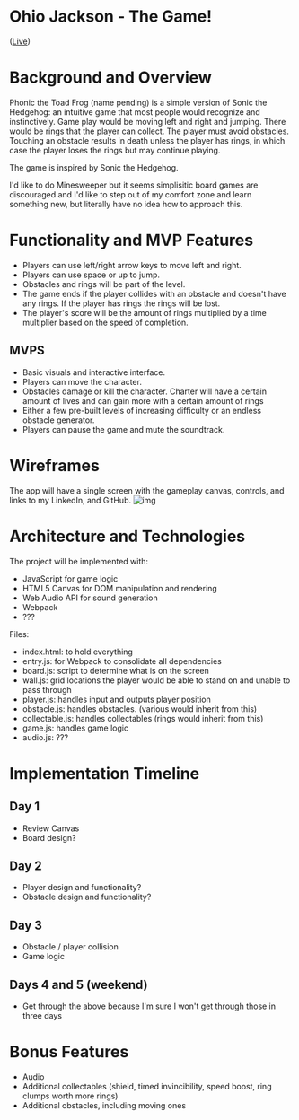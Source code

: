 # Ohio Jackson - The Game!
(<a href="https://aaronzick.com/ohio_jackson/" target="_blank">Live</a>)

# Background and Overview
Phonic the Toad Frog (name pending) is a simple version of Sonic the Hedgehog: an intuitive game that most people would recognize and instinctively. Game play would be moving left and right and jumping. There would be rings that the player can collect. The player must avoid obstacles. Touching an obstacle results in death unless the player has rings, in which case the player loses the rings but may continue playing.

The game is inspired by Sonic the Hedgehog.

I'd like to do Minesweeper but it seems simplisitic board games are discouraged and I'd like to step out of my comfort zone and learn something new, but literally have no idea how to approach this.


# Functionality and MVP Features

- Players can use left/right arrow keys to move left and right.
- Players can use space or up to jump.
- Obstacles and rings will be part of the level.
- The game ends if the player collides with an obstacle and doesn't have any rings. If the player has rings the rings will be lost.
- The player's score will be the amount of rings multiplied by a time multiplier based on the speed of completion.

## MVPS
- Basic visuals and interactive interface.
- Players can move the character.
- Obstacles damage or kill the character. Charter will have a certain amount of lives and can gain more with a certain amount of rings
- Either a few pre-built levels of increasing difficulty or an endless obstacle generator.
- Players can pause the game and mute the soundtrack.

# Wireframes
The app will have a single screen with the gameplay canvas, controls, and links to my LinkedIn, and GitHub.
![img](https://github.com/amzick/sonic_replica/blob/master/Screen%20Shot%202019-02-05%20at%205.02.41%20PM.png?raw=true)


# Architecture and Technologies
The project will be implemented with:
- JavaScript for game logic
- HTML5 Canvas for DOM manipulation and rendering
- Web Audio API for sound generation
- Webpack
- ??? 

Files:
- index.html: to hold everything
- entry.js: for Webpack to consolidate all dependencies
- board.js: script to determine what is on the screen
- wall.js: grid locations the player would be able to stand on and unable to pass through
- player.js: handles input and outputs player position
- obstacle.js: handles obstacles. (various would inherit from this)
- collectable.js: handles collectables (rings would inherit from this)
- game.js: handles game logic
- audio.js: ???


# Implementation Timeline
## Day 1
- Review Canvas
- Board design?

## Day 2
- Player design and functionality?
- Obstacle design and functionality?

## Day 3
- Obstacle / player collision
- Game logic

## Days 4 and 5 (weekend)
- Get through the above because I'm sure I won't get through those in three days

# Bonus Features
- Audio
- Additional collectables (shield, timed invincibility, speed boost, ring clumps worth more rings)
- Additional obstacles, including moving ones
